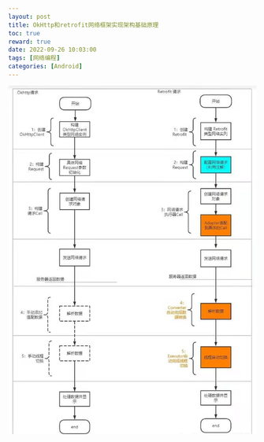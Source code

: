```yaml
---
layout: post
title: OkHttp和retrofit网络框架实现架构基础原理
toc: true
reward: true
date: 2022-09-26 10:03:00
tags: [网络编程]
categories: [Android]
---
```

![](../../marksource/images/WechatIMG54.jpeg)